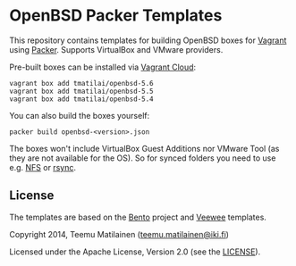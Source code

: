 # OpenBSD Packer Templates

This repository contains templates for building OpenBSD boxes for
[Vagrant](http://www.vagrantup.com) using [Packer](http://packer.io).
Supports VirtualBox and VMware providers.

Pre-built boxes can be installed via [Vagrant Cloud](https://vagrantcloud.com/search?q=tmatilai%2Fopenbsd):
```
vagrant box add tmatilai/openbsd-5.6
vagrant box add tmatilai/openbsd-5.5
vagrant box add tmatilai/openbsd-5.4
```

You can also build the boxes yourself:
```
packer build openbsd-<version>.json
```

The boxes won't include VirtualBox Guest Additions nor VMware Tool
(as they are not available for the OS). So for synced folders you need to use
e.g. [NFS](https://docs.vagrantup.com/v2/synced-folders/nfs) or
[rsync](https://docs.vagrantup.com/v2/synced-folders/rsync).

## License

The templates are based on the [Bento](https://github.com/opscode/bento)
project and [Veewee](https://github.com/jedi4ever/veewee) templates.

Copyright 2014, Teemu Matilainen (<teemu.matilainen@iki.fi>)

Licensed under the Apache License, Version 2.0 (see the [LICENSE](LICENSE)).

